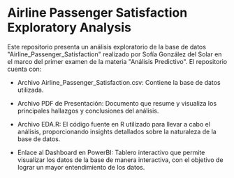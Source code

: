 # Airline Passenger Satisfaction Exploratory Analysis

Este repositorio presenta un análisis exploratorio de la base de datos "Airline_Passenger_Satisfaction" realizado por Sofía González del Solar en el marco del primer examen de la materia "Análisis Predictivo". 
El repositorio cuenta con:

- Archivo Airline_Passenger_Satisfaction.csv: Contiene la base de datos utilizada.
  
- Archivo PDF de Presentación: Documento que resume y visualiza los principales hallazgos y conclusiones del análisis.
  
- Archivo EDA.R: El código fuente en R utilizado para llevar a cabo el análisis, proporcionando insights detallados sobre la naturaleza de la base de datos.
  
- Enlace al Dashboard en PowerBI:  Tablero interactivo que permite visualizar los datos de la base de manera interactiva, con el objetivo de lograr un mayor entendimiento de los datos.
